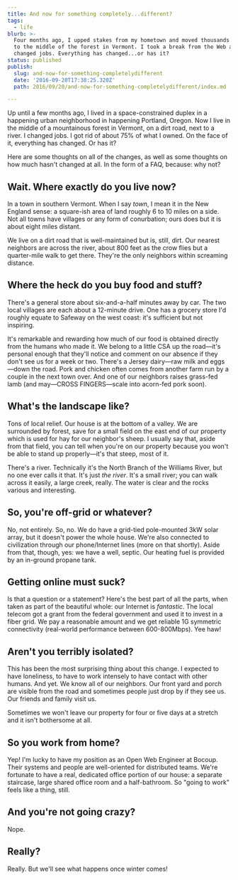```yaml
---
title: And now for something completely...different?
tags:
  - life
blurb: >-
  Four months ago, I upped stakes from my hometown and moved thousands of miles
  to the middle of the forest in Vermont. I took a break from the Web and
  changed jobs. Everything has changed...or has it?
status: published
publish:
  slug: and-now-for-something-completelydifferent
  date: '2016-09-20T17:38:25.320Z'
  path: 2016/09/20/and-now-for-something-completelydifferent/index.md

---
```


Up until a few months ago, I lived in a space-constrained duplex in a happening urban neighborhood in happening Portland, Oregon. Now I live in the middle of a mountainous forest in Vermont, on a dirt road, next to a river. I changed jobs. I got rid of about 75% of what I owned. On the face of it, everything has changed. Or has it?

Here are some thoughts on all of the changes, as well as some thoughts on how much hasn't changed at all. In the form of a FAQ, because: why not?

## Wait. Where exactly do you live now?

In a town in southern Vermont. When I say _town_, I mean it in the New England sense: a square-ish area of land roughly 6 to 10 miles on a side. Not all towns have villages or any form of conurbation; ours does but it is about eight miles distant.

We live on a dirt road that is well-maintained but is, still, dirt. Our nearest neighbors are across the river, about 800 feet as the crow flies but a quarter-mile walk to get there. They're the only neighbors within screaming distance.

## Where the heck do you buy food and stuff?

There's a general store about six-and-a-half minutes away by car. The two local villages are each about a 12-minute drive. One has a grocery store I'd roughly equate to Safeway on the west coast: it's sufficient but not inspiring.

It's remarkable and rewarding how much of our food is obtained directly from the humans who made it. We belong to a little CSA up the road—it's personal enough that they'll notice and comment on our absence if they don't see us for a week or two. There's a Jersey dairy—raw milk and eggs—down the road. Pork and chicken often comes from another farm run by a couple in the next town over. And one of our neighbors raises grass-fed lamb (and may—CROSS FINGERS—scale into acorn-fed pork soon).

## What's the landscape like?

Tons of local relief. Our house is at the bottom of a valley. We are surrounded by forest, save for a small field on the east end of our property which is used for hay for our neighbor's sheep. I usually say that, aside from that field, you can tell when you're on our property because you won't be able to stand up properly—it's that steep, most of it.

There's a river. Technically it's the North Branch of the Williams River, but no one ever calls it that. It's just _the river_. It's a small river; you can walk across it easily, a large creek, really. The water is clear and the rocks various and interesting.

## So, you're off-grid or whatever?

No, not entirely. So, no. We do have a grid-tied pole-mounted 3kW solar array, but it doesn't power the whole house. We're also connected to civilization through our phone/Internet lines (more on that shortly). Aside from that, though, yes: we have a well, septic. Our heating fuel is provided by an in-ground propane tank.

## Getting online must suck?

Is that a question or a statement? Here's the best part of all the parts, when taken as part of the beautiful whole: our Internet is _fantastic_. The local telecom got a grant from the federal government and used it to invest in a fiber grid. We pay a reasonable amount and we get reliable 1G symmetric connectivity (real-world performance between 600-800Mbps). Yee haw!

## Aren't you terribly isolated?

This has been the most surprising thing about this change. I expected to have loneliness, to have to work intensely to have contact with other humans. And yet. We know all of our neighbors. Our front yard and porch are visible from the road and sometimes people just drop by if they see us. Our friends and family visit us.

Sometimes we won't leave our property for four or five days at a stretch and it isn't bothersome at all.

## So you work from home?

Yep! I'm lucky to have my position as an Open Web Engineer at Bocoup. Their systems and people are well-oriented for distributed teams. We're fortunate to have a real, dedicated office portion of our house: a separate staircase, large shared office room and a half-bathroom. So "going to work" feels like a thing, still.

## And you're not going crazy?

Nope.

## Really?

Really. But we'll see what happens once winter comes!
